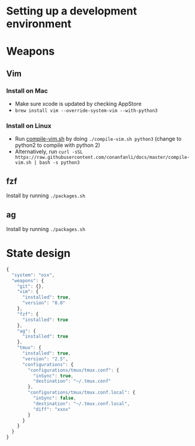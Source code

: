 Setting up a development environment
====================================
# Weapons
## Vim

### Install on Mac
- Make sure xcode is updated by checking AppStore
- `brew install vim --override-system-vim --with-python3`

### Install on Linux
- Run [compile-vim.sh](compile-vim.sh) by doing `./compile-vim.sh python3` (change to python2 to compile with python 2)
- Alternatively, run `curl -sSL https://raw.githubusercontent.com/conanfanli/docs/master/compile-vim.sh | bash -s python3`

## fzf
Install by running `./packages.sh`

## ag
Install by running `./packages.sh`

# State design
```javascript
{
  "system": "osx",
  "weapons": {
    "git": {},
    "vim": {
      "installed": true,
      "version": "8.0"
    },
    "fzf": {
      "installed": true
    },
    "ag": {
      "installed": true
    },
    "tmux": {
      "installed": true,
      "version": "2.5",
      "configurations": {
        "configurations/tmux/tmux.conf": {
          "inSync": true,
          "destination": "~/.tmux.conf"
        },
        "configurations/tmux/tmux.conf.local": {
          "inSync": false,
          "destination": "~/.tmux.conf.local",
          "diff": "xxxx"
        }
      }
    }
  }
}
```
